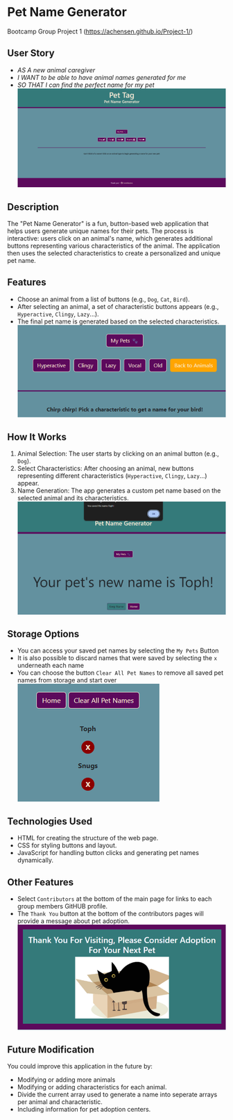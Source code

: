 # Pet Name Generator
Bootcamp Group Project 1
(https://achensen.github.io/Project-1/)

## User Story
- *AS A new animal caregiver*
- *I WANT to be able to have animal names generated for me*
- *SO THAT I can find the perfect name for my pet*
![Pet Tag Opening Page](assets/images/PetTagMain.png)
## Description
The "Pet Name Generator" is a fun, button-based web application that helps users generate unique names for their pets. The process is interactive: users click on an animal's name, which generates additional buttons representing various characteristics of the animal. The application then uses the selected characteristics to create a personalized and unique pet name.
## Features
- Choose an animal from a list of buttons (e.g., `Dog`, `Cat`, `Bird`).
- After selecting an animal, a set of characteristic buttons appears (e.g., `Hyperactive`, `Clingy`, `Lazy`...).
- The final pet name is generated based on the selected characteristics.
![Pet Tag Animal Characteristics](assets/images/PetTagCharacteristics.png)
## How It Works
1. Animal Selection: The user starts by clicking on an animal button (e.g., `Dog`).
2. Select Characteristics: After choosing an animal, new buttons representing different characteristics (`Hyperactive`, `Clingy`, `Lazy`...) appear.
3. Name Generation: The app generates a custom pet name based on the selected animal and its characteristics.
![Pet Tag Name Generation](assets/images/PetTagSaveName.png)
## Storage Options
- You can access your saved pet names by selecting the `My Pets` Button
- It is also possible to discard names that were saved by selecting the `x` underneath each name
- You can choose the button `Clear All Pet Names` to remove all saved pet names from storage and start over
![Pet Tag My Pets](assets/images/PetTagMyPets.png)
## Technologies Used
- HTML for creating the structure of the web page.
- CSS for styling buttons and layout.
- JavaScript for handling button clicks and generating pet names dynamically.
## Other Features
- Select `Contributors` at the bottom of the main page for links to each group members GitHUB profile.
- The `Thank You` button at the bottom of the contributors pages will provide a message about pet adoption.
![Pet Tag Pet Adoption](assets/images/PetTagAdoption.png)
## Future Modification
You could improve this application in the future by:
- Modifying or adding more animals 
- Modifying or adding characteristics for each animal.
- Divide the current array used to generate a name into seperate arrays per animal and characteristic.
- Including information for pet adoption centers. 